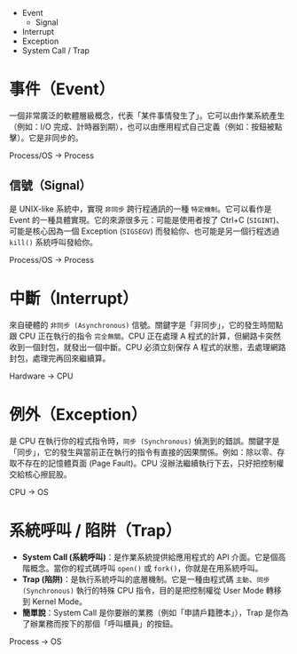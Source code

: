 - Event
	- Signal
- Interrupt
- Exception
- System Call / Trap

# 事件（Event）
一個非常廣泛的軟體層級概念，代表「某件事情發生了」。它可以由作業系統產生（例如：I/O 完成、計時器到期），也可以由應用程式自己定義（例如：按鈕被點擊）。它是非同步的。

Process/OS -> Process
## 信號（Signal）
是 UNIX-like 系統中，實現 `非同步` 跨行程通訊的一種 `特定機制`。它可以看作是 Event 的一種具體實現。它的來源很多元：可能是使用者按了 Ctrl+C (`SIGINT`)、可能是核心因為一個 Exception (`SIGSEGV`) 而發給你、也可能是另一個行程透過 `kill()` 系統呼叫發給你。

Process/OS -> Process
# 中斷（Interrupt）
來自硬體的 `非同步 (Asynchronous)` 信號。關鍵字是「非同步」，它的發生時間點跟 CPU 正在執行的指令 `完全無關`。CPU 正在處理 A 程式的計算，但網路卡突然收到一個封包，就發出一個中斷。CPU 必須立刻保存 A 程式的狀態，去處理網路封包，處理完再回來繼續算。

Hardware -> CPU
# 例外（Exception）
是 CPU 在執行你的程式指令時，`同步 (Synchronous)` 偵測到的錯誤。關鍵字是「同步」，它的發生與當前正在執行的指令有直接的因果關係。例如：除以零、存取不存在的記憶體頁面 (Page Fault)。CPU 沒辦法繼續執行下去，只好把控制權交給核心擦屁股。

CPU -> OS
# 系統呼叫 / 陷阱（Trap）
- **System Call (系統呼叫)**：是作業系統提供給應用程式的 API 介面。它是個高階概念。當你的程式碼呼叫 `open()` 或 `fork()`，你就是在用系統呼叫。
- **Trap (陷阱)**：是執行系統呼叫的底層機制。它是一種由程式碼 `主動`、`同步 (Synchronous)` 執行的特殊 CPU 指令，目的是把控制權從 User Mode 轉移到 Kernel Mode。
- **簡單說**：System Call 是你要辦的業務（例如「申請戶籍謄本」），Trap 是你為了辦業務而按下的那個「呼叫櫃員」的按鈕。

Process -> OS
